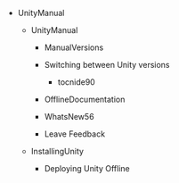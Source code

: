 
- UnityManual

  - UnityManual

    - ManualVersions
    - Switching between Unity versions

      - tocnide90

    - OfflineDocumentation
    - WhatsNew56
    - Leave Feedback

  - InstallingUnity

    - Deploying Unity Offline



